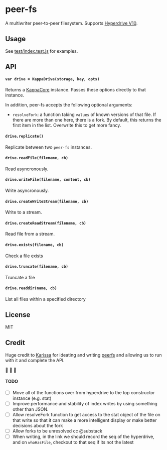 # peer-fs

A multiwriter peer-to-peer filesystem. Supports [Hyperdrive V10](https://github.com/mafintosh/hyperdrive/).

## Usage

See [test/index.test.js](test/index.test.js) for examples.

## API

#### ```var drive = KappaDrive(storage, key, opts)```

Returns a [KappaCore](kappa-db/kappa-core) instance. Passes these options directly to that instance.

In addition, peer-fs accepts the following optional arguments:

* `resolveFork`: a function taking `values` of known versions of that file. If there are more than one here, there is a fork. By default, this returns the first item in the list. Overwrite this to get more fancy. 

#### ```drive.replicate()```

Replicate between two `peer-fs` instances.

#### ```drive.readFile(filename, cb)```

Read asyncronously.

#### ```drive.writeFile(filename, content, cb)```

Write asyncronously.

#### ```drive.createWriteStream(filename, cb)```

Write to a stream.

#### ```drive.createReadStream(filename, cb)```

Read file from a stream.

#### ```drive.exists(filename, cb)```

Check a file exists

#### ```drive.truncate(filename, cb)```

Truncate a file

#### ```drive.readdir(name, cb)```

List all files within a specified directory 

## License

MIT

## Credit

Huge credit to [Karissa](https://github.com/karissa) for ideating and writing [peerfs](https://github.com/karissa/peerfs) and allowing us to run with it and complete the API.

:black_heart: :purple_heart: :green_heart:

#### TODO

- [ ] Move all of the functions over from hyperdrive to the top constructor instance (e.g. stat)
- [ ] Improve performance and stability of index writes by using something other than JSON.
- [ ] Allow resolveFork function to get access to the stat object of the file on that write so that it can make a more intelligent display or make better decisions about the fork
- [ ] Allow forks to be unresolved cc @substack
- [ ] When writing, in the link we should record the seq of the hyperdrive, and on `whoHasFile`, checkout to that seq if its not the latest
